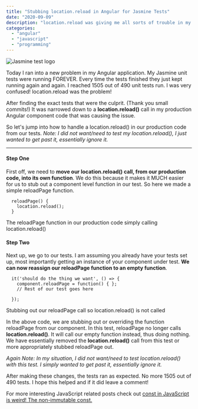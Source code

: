 ```yaml
---
title: "Stubbing location.reload in Angular for Jasmine Tests"
date: "2020-09-09"
description: "location.reload was giving me all sorts of trouble in my tests. Let's look how I fixed it."
categories: 
  - "angular"
  - "javascript"
  - "programming"
---
```


![Jasmine test logo](/images/forPosts/jasmine-1024x1020.png)

Today I ran into a new problem in my Angular application. My Jasmine unit tests were running FOREVER. Every time the tests finished they just kept running again and again. I reached 1505 out of 490 unit tests run. I was very confused! location.reload was the problem!

After finding the exact tests that were the culprit. (Thank you small commits!) It was narrowed down to a **location.reload()** call in my production Angular component code that was causing the issue.

So let's jump into how to handle a location.reload() in our production code from our tests. _Note: I did not want/need to test my location.reload(), I just wanted to get past it, essentially ignore it._

* * *

#### Step One

First off, we need to **move our location.reload() call, from our production code, into its own function**. We do this because it makes it MUCH easier for us to stub out a component level function in our test. So here we made a simple reloadPage function.

```
  reloadPage() {
    location.reload();
  }
```

The reloadPage function in our production code simply calling location.reload()

#### **Step Two**

Next up, we go to our tests. I am assuming you already have your tests set up, most importantly getting an instance of your component under test. **We can now reassign our reloadPage function to an empty function**.

```
  it('should do the thing we want', () => {
    component.reloadPage = function() { };
    // Rest of our test goes here
    
  });
```

Stubbing out our reloadPage call so location.reload() is not called

In the above code, we are stubbing out or overriding the function reloadPage from our component. In this test, reloadPage no longer calls **location.reload()**. It will call our empty function instead, thus doing nothing. We have essentially removed the **location.reload()** call from this test or more appropriately stubbed reloadPage out.

_Again Note: In my situation, I did not want/need to test location.reload() with this test. I simply wanted to get past it, essentially ignore it._

After making these changes, the tests ran as expected. No more 1505 out of 490 tests. I hope this helped and if it did leave a comment!

For more interesting JavaScript related posts check out [const in JavaScript is weird! The non-immutable const.](https://www.thetombomb.com/2020/08/21/const-in-javascript-is-weird-the-non-immutable-const/)
